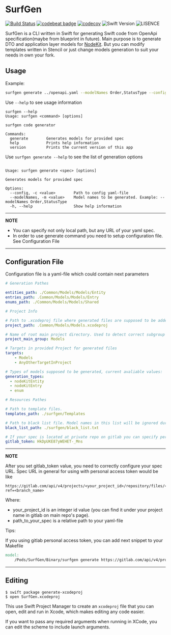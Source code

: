 

# SurfGen
[![Build Status](https://travis-ci.com/JohnReeze/SurfGen.svg?token=ZXokqeDnBGm8WAqyowYA&branch=master)](https://travis-ci.com/JohnReeze/SurfGen) [![codebeat badge](https://codebeat.co/badges/09676c44-a507-48e8-bfa7-c286ce949212)](https://codebeat.co/projects/github-com-johnreeze-surfgen-master) [![codecov](https://codecov.io/gh/JohnReeze/SurfGen/branch/master/graph/badge.svg)](https://codecov.io/gh/JohnReeze/SurfGen)
 ![Swift Version](https://img.shields.io/badge/swift-5.0-orange) ![LISENCE](https://img.shields.io/badge/LICENSE-MIT-green)

SurfGen is a CLI written in Swift for generating Swift code from OpenApi specification(maybe from blueprint in future). Main purpose is to generate DTO and application layer models for [NodeKit](https://github.com/surfstudio/NodeKit). But you can modify templates written in Stencil or just change models generation to suit your needs in own your fork. 

## Usage

Example:

```sh
surfgen generate ../openapi.yaml --modelNames Order,StatusType --config ./config.yaml
```

Use `--help` to see usage information

```
surfgen --help
Usage: surfgen <command> [options]

surfgen code generator

Commands:
  generate        Generates models for provided spec
  help            Prints help information
  version         Prints the current version of this app
```

Use `surfgen generate --help` to see the list of generation options

```

Usage: surfgen generate <spec> [options]

Generates models for provided spec

Options:
  --config, -c <value>        Path to config yaml-file
  --modelNames, -m <value>    Model names to be generated. Example: --modelNames Order,StatusType
  -h, --help                  Show help information
```
---
**NOTE**

* You can specify not only local path, but any URL of your yaml spec.
* In order to use generate command you need to setup configuration file. See Configuration File 

---



## Configuration File

Configuration file is a yaml-file which could contain next parameters

```yaml
# Generation Pathes

entities_path: ./Common/Models/Models/Entity
entries_path: .Common/Models/Models/Entry
enums_path: ./Common/Models/Models/Shared

# Project Info

# Path to .xcodeproj file where generated files are supposed to be added
project_path: .Common/Models/Models.xcodeproj

# Name of root main project directory. Used to detect correct subgroup in project tree
project_main_group: Models

# Targets in provided Project for generated files
targets:
    - Models
    - AnyOtherTargetInProject

# Types of models supposed to be generated, current avaliable values: 'nodeKitEntry', 'nodeKitEntity', 'enum'"
generation_types:
  - nodeKitEntity
  - nodeKitEntry
  - enum

# Resources Pathes

# Path to template files.
templates_path: ./surfgen/Templates

# Path to black list file. Model names in this list will be ignored during generation proccess
black_list_path: ./surfgen/black_list.txt

# If your spec is located at private repo on gitlab you can specify personal access token (for more info see https://docs.gitlab.com/ee/user/profile/personal_access_tokens.html)
gitlab_token: HkDpUKE87yWEHET-_Mns

```

---
**NOTE**

After you set gitlab_token value, you need to correctly configure your spec URL.
Spec URL in general for using with personal access token would be like

```
https://gitlab.com/api/v4/projects/<your_project_id>/repository/files/<path_to_your_spec>/raw?ref=<branch_name>
```
Where: 
- your_project_id is an integer id value (you can find it under your project name in gitlab on main repo's page).
- path_to_your_spec is a relative path to your yaml-file

Tips:

If you using gitlab personal access token, you can add next snippet to your Makefile

```makefile
model:
    /Pods/SurfGen/Binary/surfgen generate https://gitlab.com/api/v4/projects/<your_project_id>/repository/files/<path_to_your_spec>/raw?ref=master --modelNames $(modelNames) 
```
---

## Editing

```
$ swift package generate-xcodeproj
$ open SurfGen.xcodeproj
```
This use Swift Project Manager to create an `xcodeproj` file that you can open, edit and run in Xcode, which makes editing any code easier.

If you want to pass any required arguments when running in XCode, you can edit the scheme to include launch arguments.
